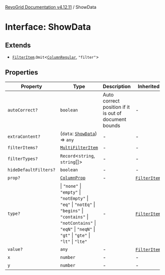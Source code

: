 [RevoGrid Documentation v4.12.11](README.md) / ShowData

# Interface: ShowData

## Extends

- [`FilterItem`](Interface.FilterItem.md).`Omit`\<[`ColumnRegular`](Interface.ColumnRegular.md), `"filter"`\>

## Properties

| Property | Type | Description | Inherited from | Defined in |
| ------ | ------ | ------ | ------ | ------ |
| `autoCorrect?` | `boolean` | Auto correct position if it is out of document bounds | - | [src/plugins/filter/filter.types.ts:152](https://github.com/revolist/revogrid/blob/6f8df4eb606fcbd6f32b575f3753800c08ad78f6/src/plugins/filter/filter.types.ts#L152) |
| `extraContent?` | (`data`: [`ShowData`](Interface.ShowData.md)) => `any` | - | - | [src/plugins/filter/filter.types.ts:158](https://github.com/revolist/revogrid/blob/6f8df4eb606fcbd6f32b575f3753800c08ad78f6/src/plugins/filter/filter.types.ts#L158) |
| `filterItems?` | [`MultiFilterItem`](Interface.MultiFilterItem.md) | - | - | [src/plugins/filter/filter.types.ts:154](https://github.com/revolist/revogrid/blob/6f8df4eb606fcbd6f32b575f3753800c08ad78f6/src/plugins/filter/filter.types.ts#L154) |
| `filterTypes?` | `Record`\<`string`, `string`[]\> | - | - | [src/plugins/filter/filter.types.ts:153](https://github.com/revolist/revogrid/blob/6f8df4eb606fcbd6f32b575f3753800c08ad78f6/src/plugins/filter/filter.types.ts#L153) |
| `hideDefaultFilters?` | `boolean` | - | - | [src/plugins/filter/filter.types.ts:156](https://github.com/revolist/revogrid/blob/6f8df4eb606fcbd6f32b575f3753800c08ad78f6/src/plugins/filter/filter.types.ts#L156) |
| `prop?` | [`ColumnProp`](TypeAlias.ColumnProp.md) | - | [`FilterItem`](Interface.FilterItem.md).`prop` | [src/plugins/filter/filter.types.ts:115](https://github.com/revolist/revogrid/blob/6f8df4eb606fcbd6f32b575f3753800c08ad78f6/src/plugins/filter/filter.types.ts#L115) |
| `type?` | \| `"none"` \| `"empty"` \| `"notEmpty"` \| `"eq"` \| `"notEq"` \| `"begins"` \| `"contains"` \| `"notContains"` \| `"eqN"` \| `"neqN"` \| `"gt"` \| `"gte"` \| `"lt"` \| `"lte"` | - | [`FilterItem`](Interface.FilterItem.md).`type` | [src/plugins/filter/filter.types.ts:117](https://github.com/revolist/revogrid/blob/6f8df4eb606fcbd6f32b575f3753800c08ad78f6/src/plugins/filter/filter.types.ts#L117) |
| `value?` | `any` | - | [`FilterItem`](Interface.FilterItem.md).`value` | [src/plugins/filter/filter.types.ts:119](https://github.com/revolist/revogrid/blob/6f8df4eb606fcbd6f32b575f3753800c08ad78f6/src/plugins/filter/filter.types.ts#L119) |
| `x` | `number` | - | - | [src/plugins/filter/filter.types.ts:147](https://github.com/revolist/revogrid/blob/6f8df4eb606fcbd6f32b575f3753800c08ad78f6/src/plugins/filter/filter.types.ts#L147) |
| `y` | `number` | - | - | [src/plugins/filter/filter.types.ts:148](https://github.com/revolist/revogrid/blob/6f8df4eb606fcbd6f32b575f3753800c08ad78f6/src/plugins/filter/filter.types.ts#L148) |
